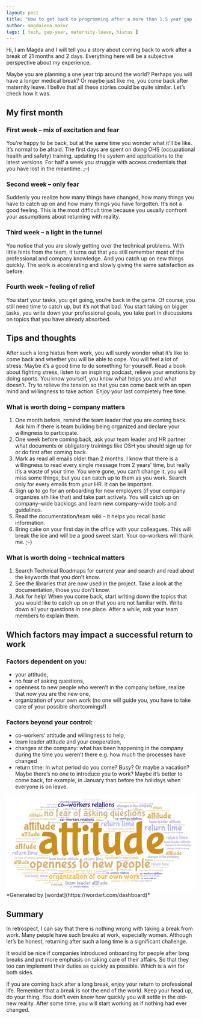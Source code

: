 ```yaml
---
layout: post
title: "How to get back to programming after a more than 1.5 year gap - subjective thoughts and tips"
author: magdalena.mazur
tags: [ tech, gap-year, maternity-leave, hiatus ]
---
```


Hi, I am Magda and I will tell you a story about coming back to work after a break of 21 months and 2 days. Everything here will be a subjective perspective about my experience.

Maybe you are planning a one year trip around the world? Perhaps you will have a longer medical break? Or maybe just like me, you come back after maternity leave. I belive that all these stories could be quite similar. Let’s check how it was.

## My first month
### First week – mix of excitation and fear
You’re happy to be back, but at the same time you wonder what it’ll be like. It’s normal to be afraid. The first days are spent on doing OHS (occupational health and safety) training, updating the system and applications to the latest versions. For half a week you struggle with access credentials that you have lost in the meantime. ;–)

### Second week – only fear
Suddenly you realize how many things have changed, how many things you have to catch up on and how many things you have forgotten. It’s not a good feeling. This is the most difficult time because you usually confront your assumptions about returning with reality.

### Third week – a light in the tunnel
You notice that you are slowly getting over the technical problems. With little hints from the team, it turns out that you still remember most of the professional and company knowledge. And you catch up on new things quickly. The work is accelerating and slowly giving the same satisfaction as before.

### Fourth week – feeling of relief
You start your tasks, you get going, you’re back in the game. Of course, you still need time to catch up, but it’s not that bad. You start taking on bigger tasks, you write down your professional goals, you take part in discussions on topics that you have already absorbed.

## Tips and thoughts
After such a long hiatus from work, you will surely wonder what it’s like to come back and whether you will be able to cope. You will feel a lot of stress. Maybe it’s a good time to do something for yourself. Read a book about fighting stress, listen to an inspiring podcast, relieve your emotions by doing sports. You know yourself, you know what helps you and what doesn’t. Try to relieve the tension so that you can come back with an open mind and willingness to take action. Enjoy your last completely free time.

### What is worth doing – company matters
1. One month before, remind the team leader that you are coming back. Ask him if there is team building being organized and declare your willingness to participate.
1. One week before coming back, ask your team leader and HR partner what documents or obligatory trainings like OSH you should sign up for or do first after coming back.
2. Mark as read all emails older than 2 months. I know that there is a willingness to read every single message from 2 years' time, but really it’s a waste of your time. You were gone, you can’t change it, you will miss some things, but you can catch up to them as you work. Search only for every emails from your HR. It can be important.
3. Sign up to go for an onboarding for new employers (if your company organizes sth like that) and take part actively. You will catch up on company–wide backlogs and learn new company–wide tools and guidelines.
4. Read the documentation/team wiki – it helps you recall basic information.
5. Bring cake on your first day in the office with your colleagues. This will break the ice and will be a good sweet start. Your co–workers will thank me. ;–)

### What is worth doing – technical matters
1. Search Technical Roadmaps for current year and search and read about the keywords that you don’t know.
2. See the libraries that are now used in the project. Take a look at the documentation, those you don't know.
3. Ask for help! When you come back, start writing down the topics that you would like to catch up on or that you are not familiar with. Write down all your questions in one place. After a while, ask your team members to explain them.

## Which factors may impact a successful return to work
### Factors dependent on you:
* your attitude,
* no fear of asking questions,
* openness to new people who weren’t in the company before, realize that now you are the new one,
* organization of your own work (no one will guide you, you have to take care of your possible shortcomings!)

### Factors beyond your control:
* co-workers’ attitude and willingness to help,
* team leader attitude and your cooperation,
* changes at the company: what has been happening in the company during the time you weren’t there e.g. how much the processes have changed
* return time: In what period do you come? Busy? Or maybe a vacation? Maybe there’s no one to introduce you to work? Maybe it’s better to come back, for example, in January than before the holidays when everyone is on leave.

<img src="/img/articles/2024-04-29-how-to-come-back-to-programming/word-map.jpeg" alt="factors map graph" class="small-image" />
*Generated by [wordat](https://wordart.com/dashboard)*

## Summary
In retrospect, I can say that there is nothing wrong with taking a break from work. Many people have such breaks at work, especially women. Although let’s be honest, returning after such a long time is a significant challenge.

It would be nice if companies introduced onboarding for people after long breaks and put more emphasis on taking care of their affairs. So that they too can implement their duties as quickly as possible. Which is a win for both sides.

If you are coming back after a long break, enjoy your return to professional life. Remember that a break is not the end of the world. Keep your head up, do your thing. You don’t even know how quickly you will settle in the old-new reality. After some time, you will start working as if nothing had ever changed.